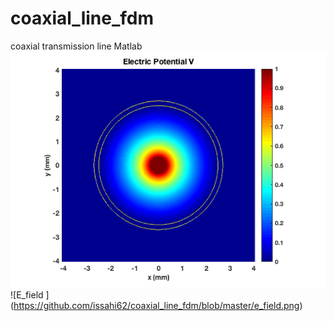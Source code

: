 # coaxial_line_fdm
coaxial transmission  line Matlab
![Coaxial](https://github.com/issahi62/coaxial_line_fdm/blob/master/co_axial_simulationpic.png)
![E_field ] (https://github.com/issahi62/coaxial_line_fdm/blob/master/e_field.png)

